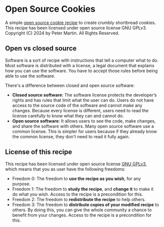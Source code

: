 # Open Source Cookies
A simple [open source cookie recipe](open-source-cookies-recipe.md) to create crumbly shortbread cookies. 
This recipe has been licensed under open source license GNU GPLv3.
Copyright (C) 2024 by Peter Martin. All Rights Reserved.

## Open vs closed source
Software is a sort of recipe with instructions that tell a computer what to do.
Most software is distributed with a license, a legal document that explains how you can use the software.
You have to accept those rules before being able to use the software.

There's a difference between closed and open source software:
- **Closed source software**: The software license protects the developer’s rights and has rules that limit what the user can do.
  Users do not have access to the source code of the software and cannot make any changes.
  Because every license is different, users need to read the license carefully to know what they can and cannot do.
-  **Open source software**: It allows users to see the code, make changes, and share the software with others.
   Many open source software use a common license.
   This is simpler for users because if they already know the common license, they don't need to read it fully again.

## License of this recipe
This recipe has been licensed under open source license [GNU GPLv3](LICENSE),
which means that you as user have the following freedoms:
- Freedom 0: The freedom to **use the recipe as you wish**, for any purpose.
- Freedom 1: The freedom to **study the recipe**, and **change it** to make it do what you wish.
  Access to the recipe is a precondition for this.
- Freedom 2: The freedom to **redistribute the recipe** to help others.
- Freedom 3: The freedom to **distribute copies of your modified recipe** to others.
  By doing this, you can give the whole community a chance to benefit from your changes.
  Access to the recipe is a precondition for this.
